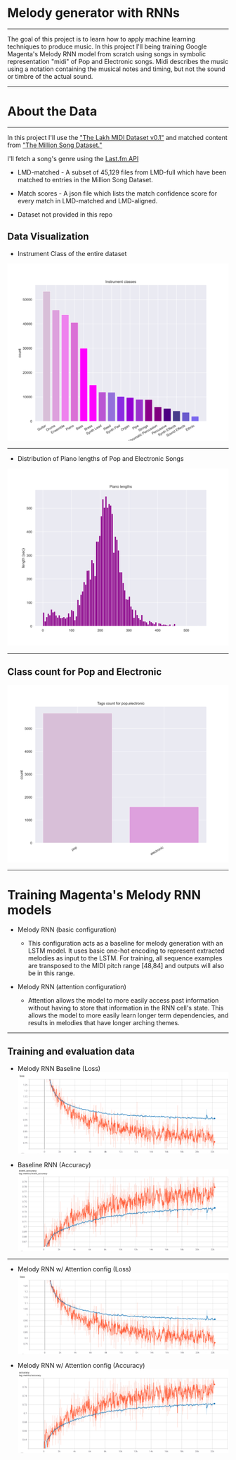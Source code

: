 # Melody generator with RNNs 
<hr>

The goal of this project is to learn how to apply machine learning techniques to produce music. In this project I'll being training Google Magenta's Melody RNN model from scratch using songs in symbolic representation "midi" of Pop and Electronic songs. Midi describes the music using a notation containing the musical notes and timing, but not the sound or timbre of the actual sound. 

<hr>

# About the Data
<hr>

In this project I'll use the ["The Lakh MIDI Dataset v0.1"](https://colinraffel.com/projects/lmd/) and matched content from ["The Million Song Dataset."](millionsongdataset.com)

I'll fetch a song's genre using the [Last.fm API](www.last.fm/api/)

* LMD-matched - A subset of 45,129 files from LMD-full which have been matched to entries in the Million Song Dataset.

* Match scores - A json file which lists the match confidence score for every match in LMD-matched and LMD-aligned.

* Dataset not provided in this repo

## Data Visualization

* Instrument Class of the entire dataset

![](images/instrument_class.png)

<hr>

* Distribution of Piano lengths of Pop and Electronic Songs

![](images/piano_length2.png)

<hr>

## Class count for Pop and Electronic
![](images/tags2.png)

<hr>

# Training Magenta's Melody RNN models

* Melody RNN (basic configuration)
    - This configuration acts as a baseline for melody generation with an LSTM model. It uses basic one-hot encoding to represent extracted melodies as input to the LSTM. For training, all sequence examples are transposed to the MIDI pitch range [48,84] and outputs will also be in this range.

* Melody RNN (attention configuration)
    - Attention allows the model to more easily access past information without having to store that information in the RNN cell's state. This allows the model to more easily learn longer term dependencies, and results in melodies that have longer arching themes. 

<hr>

## Training and evaluation data

* Melody RNN Baseline (Loss)
![](images/baseline_rnn_loss.png)

* Baseline RNN (Accuracy)
![](images/baseline_rnn_acc.png)
<hr>

* Melody RNN w/ Attention config (Loss)
![](images/attention_rnn_loss.png)

* Melody RNN w/ Attention config (Accuracy)
![](images/attention_rnn_acc.png)

